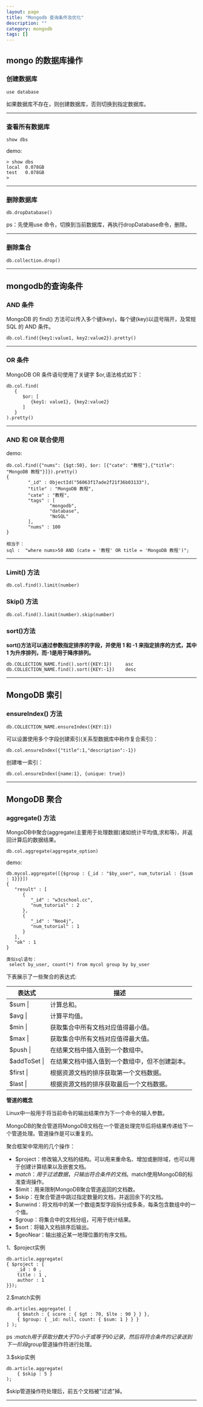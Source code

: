 ```yaml
---
layout: page
title: "Mongodb 查询条件及优化"
description: ""
category: mongodb
tags: []
---
```


## mongo 的数据库操作

### 创建数据库

```
use database
```
如果数据库不存在，则创建数据库，否则切换到指定数据库。

----

### 查看所有数据库

```
show dbs
```
demo:

```
> show dbs
local  0.078GB
test   0.078GB
> 
```
----

### 删除数据库

```
db.dropDatabase()
```

ps：先使用use 命令，切换到当前数据库，再执行dropDatabase命令，删除。

----

### 删除集合
```
db.collection.drop()    
```
----

## mongodb的查询条件

### AND 条件

MongoDB 的 find() 方法可以传入多个键(key)，每个键(key)以逗号隔开，及常规 SQL 的 AND 条件。

```
db.col.find({key1:value1, key2:value2}).pretty()
```
---

### OR 条件

MongoDB OR 条件语句使用了关键字 $or,语法格式如下：

```
db.col.find(
   {
      $or: [
         {key1: value1}, {key2:value2}
      ]
   }
).pretty()
```

---

### AND 和 OR 联合使用

demo:

```
db.col.find({"nums": {$gt:50}, $or: [{"cate": "教程"},{"title": "MongoDB 教程"}]}).pretty()
{
        "_id" : ObjectId("56063f17ade2f21f36b03133"),
        "title" : "MongoDB 教程",
        "cate" : "教程",
        "tags" : [
                "mongodb",
                "database",
                "NoSQL"
        ],
        "nums" : 100
}

相当于：
sql :  "where nums>50 AND (cate = '教程' OR title = 'MongoDB 教程')";
```

---

### Limit() 方法

```
db.col.find().limit(number)
```

### Skip() 方法

```
db.col.find().limit(number).skip(number)
```

### sort()方法

**sort()方法可以通过参数指定排序的字段，并使用 1 和 -1 来指定排序的方式，其中 1 为升序排列，而-1是用于降序排列。**

```
db.COLLECTION_NAME.find().sort({KEY:1})     asc
db.COLLECTION_NAME.find().sort({KEY:-1})    desc
```
---

## MongoDB 索引

### ensureIndex() 方法

```
db.COLLECTION_NAME.ensureIndex({KEY:1})
```

可以设置使用多个字段创建索引(关系型数据库中称作复合索引)：

```
db.col.ensureIndex({"title":1,"description":-1})
```
创建唯一索引：

```
db.col.ensureIndex({name:1}, {unique: true})
```
---

## MongoDB 聚合

### aggregate() 方法

MongoDB中聚合(aggregate)主要用于处理数据(诸如统计平均值,求和等)，并返回计算后的数据结果。

```
db.col.aggregate(aggregate_option)
```
demo:

```
db.mycol.aggregate([{$group : {_id : "$by_user", num_tutorial : {$sum : 1}}}])
{
   "result" : [
      {
         "_id" : "w3cschool.cc",
         "num_tutorial" : 2
      },
      {
         "_id" : "Neo4j",
         "num_tutorial" : 1
      }
   ],
   "ok" : 1
}

类似sql语句：
 select by_user, count(*) from mycol group by by_user
```
下表展示了一些聚合的表达式:

|表达式 | 描述 |
| ----- | ---- |
| $sum  \||  计算总和。|
| $avg  \||  计算平均值。 |
| $min  \||  获取集合中所有文档对应值得最小值。|
| $max   \|| 获取集合中所有文档对应值得最大值。|
| $push  \|| 在结果文档中插入值到一个数组中。  |
| $addToSet \||  在结果文档中插入值到一个数组中，但不创建副本。|
| $first \|| 根据资源文档的排序获取第一个文档数据。|
| $last  \|| 根据资源文档的排序获取最后一个文档数据。|


**管道的概念**

Linux中一般用于将当前命令的输出结果作为下一个命令的输入参数。

MongoDB的聚合管道将MongoDB文档在一个管道处理完毕后将结果传递给下一个管道处理。管道操作是可以重复的。

聚合框架中常用的几个操作：

* $project：修改输入文档的结构。可以用来重命名、增加或删除域，也可以用于创建计算结果以及嵌套文档。
* $match：用于过滤数据，只输出符合条件的文档。$match使用MongoDB的标准查询操作。
* $limit：用来限制MongoDB聚合管道返回的文档数。
* $skip：在聚合管道中跳过指定数量的文档，并返回余下的文档。
* $unwind：将文档中的某一个数组类型字段拆分成多条，每条包含数组中的一个值。
* $group：将集合中的文档分组，可用于统计结果。
* $sort：将输入文档排序后输出。
* $geoNear：输出接近某一地理位置的有序文档。

1、$project实例

```
db.article.aggregate(
{ $project : {
    _id : 0 ,
    title : 1 ,
    author : 1
}});
```

2.$match实例

```
db.articles.aggregate( [
    { $match : { score : { $gt : 70, $lte : 90 } } },
    { $group: { _id: null, count: { $sum: 1 } } }
] );
```
ps :$match用于获取分数大于70小于或等于90记录，然后将符合条件的记录送到下一阶段$group管道操作符进行处理。

3.$skip实例

```
db.article.aggregate(
    { $skip : 5 }
);
```
$skip管道操作符处理后，前五个文档被"过滤"掉。 

---
